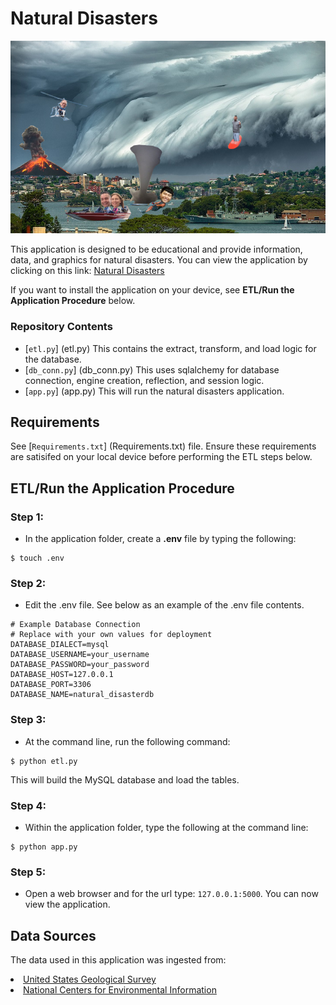 # Natural Disasters
![Earth Hackers!](resources/disaster_collage_funny.jpg "Earth Hackers!")

This application is designed to be educational and provide information, data, and graphics for natural disasters.  You can view the application by clicking on this link: <a href="http://example.com/" target="_blank">Natural Disasters</a>

If you want to install the application on your device, see **ETL/Run the Application Procedure** below.

### Repository Contents

- [`etl.py`] (etl.py)  This contains the extract, transform, and load logic for the database.
- [`db_conn.py`] (db_conn.py)  This uses sqlalchemy for database connection, engine creation, reflection, and session logic.
- [`app.py`] (app.py)  This will run the natural disasters application.

## Requirements 

See [`Requirements.txt`] (Requirements.txt) file.  Ensure these requirements are satisifed on your local device before performing the ETL steps below.


## ETL/Run the Application Procedure

### Step 1:

- In the application folder, create a **.env** file by typing the following:
 
```
$ touch .env
```

### Step 2:

- Edit the .env file.  See below as an example of the .env file contents.

```
# Example Database Connection
# Replace with your own values for deployment
DATABASE_DIALECT=mysql
DATABASE_USERNAME=your_username
DATABASE_PASSWORD=your_password
DATABASE_HOST=127.0.0.1
DATABASE_PORT=3306
DATABASE_NAME=natural_disasterdb
``` 

### Step 3:

- At the command line, run the following command:
``` 
$ python etl.py 
```

This will build the MySQL database and load the tables. 

### Step 4:
- Within the application folder, type the following at the command line:

```
$ python app.py
```

### Step 5:
- Open a web browser and for the url type: ``127.0.0.1:5000``.  You can now view the application.

## Data Sources

The data used in this application was ingested from:
<li><a href="https://earthquake.usgs.gov/earthquakes/feed/" target="_blank">United States Geological Survey</a></li>
<li><a href="https://www.ngdc.noaa.gov/ngdcinfo/onlineaccess.html" target="_blank">National Centers for Environmental Information</a></li>